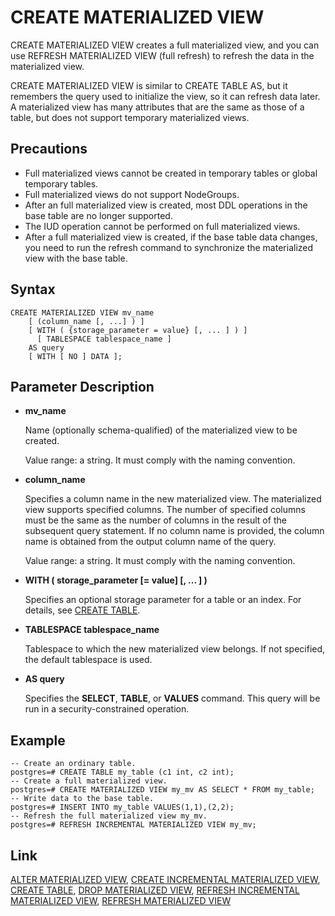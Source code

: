 # CREATE MATERIALIZED VIEW<a name="EN-US_TOPIC_0289899973"></a>

CREATE MATERIALIZED VIEW creates a full materialized view, and you can use REFRESH MATERIALIZED VIEW \(full refresh\) to refresh the data in the materialized view.

CREATE MATERIALIZED VIEW is similar to CREATE TABLE AS, but it remembers the query used to initialize the view, so it can refresh data later. A materialized view has many attributes that are the same as those of a table, but does not support temporary materialized views.

## Precautions<a name="en-us_topic_0283136593_en-us_topic_0237122118_en-us_topic_0059777601_s0379750211b249b5a2831f6cdf27d110"></a>

-   Full materialized views cannot be created in temporary tables or global temporary tables.
-   Full materialized views do not support NodeGroups.
-   After an full materialized view is created, most DDL operations in the base table are no longer supported.
-   The IUD operation cannot be performed on full materialized views.
-   After a full materialized view is created, if the base table data changes, you need to run the refresh command to synchronize the materialized view with the base table.

## Syntax<a name="en-us_topic_0283136593_en-us_topic_0237122118_en-us_topic_0059777601_s58148dd6e63843eebaa64756e4b093c9"></a>

```
CREATE MATERIALIZED VIEW mv_name
    [ (column_name [, ...] ) ]
    [ WITH ( {storage_parameter = value} [, ... ] ) ]
      [ TABLESPACE tablespace_name ]
    AS query
    [ WITH [ NO ] DATA ];
```

## Parameter Description<a name="en-us_topic_0283136593_en-us_topic_0237122118_en-us_topic_0059777601_sb8ea2c52307445c9934740862f4ecc85"></a>

-   **mv\_name**

    Name \(optionally schema-qualified\) of the materialized view to be created.

    Value range: a string. It must comply with the naming convention.

-   **column\_name**

    Specifies a column name in the new materialized view. The materialized view supports specified columns. The number of specified columns must be the same as the number of columns in the result of the subsequent query statement. If no column name is provided, the column name is obtained from the output column name of the query.

    Value range: a string. It must comply with the naming convention.

-   **WITH \( storage\_parameter \[= value\] \[, ... \] \)**

    Specifies an optional storage parameter for a table or an index. For details, see  [CREATE TABLE](create-table.md).

-   **TABLESPACE tablespace\_name**

    Tablespace to which the new materialized view belongs. If not specified, the default tablespace is used.

-   **AS query**

    Specifies the  **SELECT**,  **TABLE**, or  **VALUES**  command. This query will be run in a security-constrained operation.


## Example<a name="en-us_topic_0283136593_en-us_topic_0237122118_en-us_topic_0059777601_sa7f2698f298f4001b3a283cb912f1f4d"></a>

```
-- Create an ordinary table.
postgres=# CREATE TABLE my_table (c1 int, c2 int);
-- Create a full materialized view.
postgres=# CREATE MATERIALIZED VIEW my_mv AS SELECT * FROM my_table;
-- Write data to the base table.
postgres=# INSERT INTO my_table VALUES(1,1),(2,2);
-- Refresh the full materialized view my_mv.
postgres=# REFRESH INCREMENTAL MATERIALIZED VIEW my_mv;
```

## Link<a name="en-us_topic_0283136593_en-us_topic_0237122118_en-us_topic_0059777601_sa0d9dc1ba4fb4ce58ecdfe391f0561d3"></a>

[ALTER MATERIALIZED VIEW](alter-materialized-view.md),  [CREATE INCREMENTAL MATERIALIZED VIEW](create-incremental-materialized-view.md),  [CREATE TABLE](create-table.md),  [DROP MATERIALIZED VIEW](drop-materialized-view.md),  [REFRESH INCREMENTAL MATERIALIZED VIEW](refresh-incremental-materialized-view.md),  [REFRESH MATERIALIZED VIEW](refresh-materialized-view.md)

